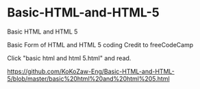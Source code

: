 # Basic-HTML-and-HTML-5
Basic HTML and HTML 5

Basic Form of HTML and HTML 5 coding
Credit to freeCodeCamp

Click "basic html and html 5.html" and read.

https://github.com/KoKoZaw-Eng/Basic-HTML-and-HTML-5/blob/master/basic%20html%20and%20html%205.html
